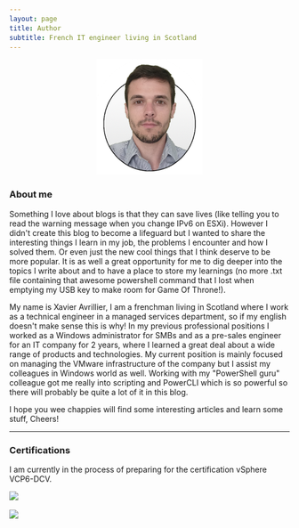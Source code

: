 ```yaml
---
layout: page
title: Author
subtitle: French IT engineer living in Scotland
---
```

<p align="center"><img src="/img/photo.png"/></p>  

### About me  
Something I love about blogs is that they can save lives (like telling you to read the warning message when you change IPv6 on ESXi). However I didn't create this blog to become a lifeguard but I wanted to share the interesting things I learn in my job, the problems I encounter and how I solved them. Or even just the new cool things that I think deserve to be more popular. It is as well a great opportunity for me to dig deeper into the topics I write about and to have a place to store my learnings (no more .txt file containing that awesome powershell command that I lost when emptying my USB key to make room for Game Of Throne!).

My name is Xavier Avrillier, I am a frenchman living in Scotland where I work as a technical engineer in a managed services department, so if my english doesn't make sense this is why!
In my previous professional positions I worked as a Windows administrator for SMBs and as a pre-sales engineer for an IT company for 2 years, where I learned a great deal about a wide range of products and technologies. My current position is mainly focused on managing the VMware infrastructure of the company but I assist my colleagues in Windows world as well. Working with my "PowerShell guru" colleague got me really into scripting and PowerCLI which is so powerful so there will probably be quite a lot of it in this blog.

I hope you wee chappies will find some interesting articles and learn some stuff, Cheers!

----------

### Certifications  
I am currently in the process of preparing for the certification vSphere VCP6-DCV.  

[![]({{site.baseurl}}/img/vcadcv.jpg)]({{site.baseurl}}/img/vcadcvdiplome.jpg)  

![]({{site.baseurl}}/img/ccnpswroute.jpg)

